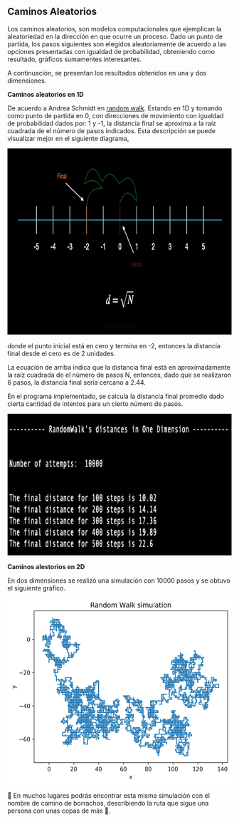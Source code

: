 ## Caminos Aleatorios

Los caminos aleatorios, son modelos computacionales que ejemplican la aleatoriedad en la dirección en que ocurre un proceso. 
Dado un punto de partida, los pasos siguientes son elegidos aleatoriamente de acuerdo a las opciones presentadas con igualdad
de probabilidad, obteniendo como resultado, gráficos sumamentes interesantes.

A continuación, se presentan los resultados obtenidos en una y dos dimensiones.

**Caminos aleatorios en 1D**

De acuerdo a Andrea Schmidt en [random walk](https://www.mit.edu/~kardar/teaching/projects/chemotaxis(AndreaSchmidt)/random.htm). 
Estando en 1D y tomando como punto de partida en 0, con direcciones de movimiento con igualdad de probabilidad dados por: 1 y -1,
la distancia final se aproxima a la raíz cuadrada de el número de pasos indicados. Esta descripción se puede visualizar mejor en 
el siguiente diagrama,

<img src='random1D.jpeg' width="754" height="418" style='center'/>

donde el punto inicial está en cero y termina en -2, entonces la distancia final desde el cero es de 2 unidades. 

La ecuación de arriba indica que la distancia final está en aproximadamente la raíz cuadrada de el número de pasos N, entonces, 
dado que se realizaron 6 pasos, la distancia final sería cercano a 2.44. 

En el programa implementado, se calcula la distancia final promedio dado cierta cantidad de intentos para un cierto número de pasos. 

<img src='result_randomWalk.png' width="654" height="318" style='center'/>


**Caminos alestorios en 2D**

En dos dimensiones se realizó una simulación con 10000 pasos y se obtuvo el siguiente gráfico.

<img src='rand_walk_2D.png' width="754" height="418" style='center'/>

🥴 En muchos lugares podrás encontrar esta misma simulación con el nombre de camino de borrachos, describiendo la ruta que sigue una
persona con unas copas de más 🥴. 
